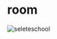 # room

![seleteschool](https://user-images.githubusercontent.com/34620469/52674064-64e69900-2f1a-11e9-9456-2fe7d4743a37.gif)
